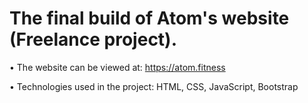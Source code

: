 # The final build of Atom's website (Freelance project).
• The website can be viewed at: https://atom.fitness

• Technologies used in the project: HTML, CSS, JavaScript, Bootstrap
